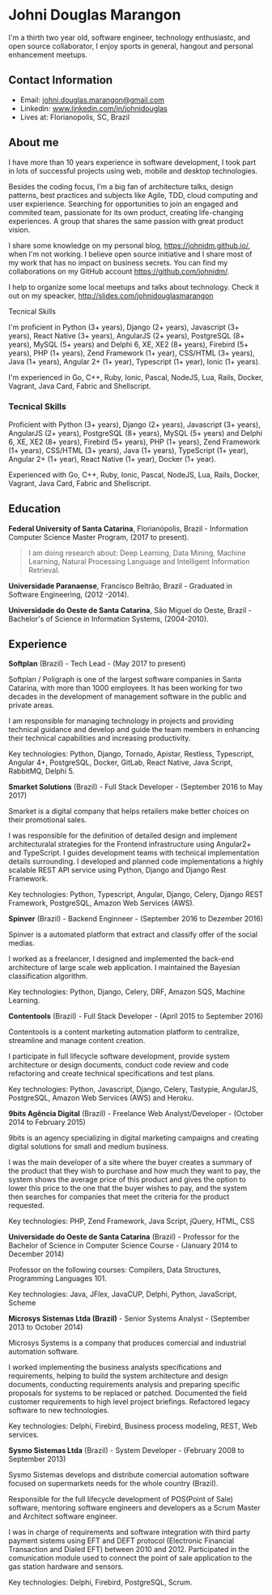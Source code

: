 # Johni Douglas Marangon

I'm a thirth two year old, software engineer, technology enthusiastc, and open source collaborator, I enjoy sports in general, hangout and personal enhancement meetups.

## Contact Information

* Email: johni.douglas.marangon@gmail.com
* Linkedin: www.linkedin.com/in/johnidouglas
* Lives at: Florianopolis, SC, Brazil

## About me

I have more than 10 years experience in software development, I took part in lots of successful projects using web, mobile and desktop technologies.

Besides the coding focus, I’m a big fan of architecture talks, design patterns, best practices and subjects like Agile, TDD, cloud computing and user expierience. Searching for opportunities to join an engaged and commited team, passionate for its own product, creating life-changing experiences. A group that shares the same passion with great product vision.

I share some knowledge on my personal blog, https://johnidm.github.io/, when I'm not working. I believe open source initiative and I share most of my work that has no impact on business secrets. You can find my collaborations on my GitHub account https://github.com/johnidm/.

I help to organize some local meetups and talks about technology. Check it out on my speacker, http://slides.com/johnidouglasmarangon

Tecnical Skills

I'm proficient in Python (3+ years), Django (2+ years), Javascript (3+ years), React Native (3+ years), AngularJS (2+ years), PostgreSQL (8+ years), MySQL (5+ years) and Delphi 6, XE, XE2 (8+ years), Firebird (5+ years), PHP (1+ years), Zend Framework (1+ year), CSS/HTML (3+ years), Java (1+ years), Angular 2+ (1+ year), Typescript (1+ year), Ionic (1+ years).

I'm experienced in Go, C++, Ruby, Ionic, Pascal, NodeJS, Lua, Rails, Docker, Vagrant, Java Card, Fabric and Shellscript.

### Tecnical Skills

Proficient with Python (3+ years), Django (2+ years), Javascript (3+ years), AngularJS (2+ years), PostgreSQL (8+ years), MySQL (5+ years) and Delphi 6, XE, XE2 (8+ years), Firebird (5+ years), PHP (1+ years), Zend Framework (1+ years), CSS/HTML (3+ years), Java (1+ years), TypeScript (1+ year), Angular 2+ (1+ year), React Native (1+ year), Docker (1+ year).

Experienced with Go, C++, Ruby, Ionic, Pascal, NodeJS, Lua, Rails, Docker, Vagrant, Java Card, Fabric and Shellscript.

## Education

**Federal University of Santa Catarina**, Florianópolis, Brazil - Information Computer Science Master Program, (2017 to present).

> I am doing research about: Deep Learning, Data Mining, Machine Learning, Natural Processing Language and Intelligent Information Retrieval.

**Universidade Paranaense**, Francisco Beltrão, Brazil - Graduated in Software Engineering, (2012 -2014).

**Universidade do Oeste de Santa Catarina**, São Miguel do Oeste, Brazil - Bachelor's of Science in Information Systems, (2004-2010).

## Experience

**Softplan** (Brazil) - Tech Lead - (May 2017 to present)

Softplan / Poligraph is one of the largest software companies in Santa Catarina, with more than 1000 employees. It has been working for two decades in the development of management software in the public and private areas. 

I am responsible for managing technology in projects and providing technical guidance and develop and guide the team members in enhancing their technical capabilities and increasing productivity.

Key technologies: Python, Django, Tornado, Apistar, Restless, Typescript, Angular 4+, PostgreSQL, Docker, GitLab, React Native, Java Script, RabbitMQ, Delphi 5.

**Smarket Solutions** (Brazil) - Full Stack Developer - (September 2016 to May 2017)

Smarket is a digital company that helps retailers make better choices on their promotional sales. 

I was responsible for the definition of detailed design and implement architecturalal strategies for the Frontend infrastructure using Angular2+ and TypeScript. I guides development teams with technical implementation details surrounding. I developed and planned code implementations a highly scalable REST API service using Python, Django and Django Rest Framework.

Key technologies: Python, Typescript, Angular, Django, Celery, Django REST Framework, PostgreSQL, Amazon Web Services (AWS).

**Spinver** (Brazil) - Backend Enginneer - (September 2016 to Dezember 2016)

Spinver is a automated platform that extract and classify offer of the social medias. 

I worked as a freelancer, I designed and implemented the back-end architecture of large scale web application. I maintained the Bayesian classification algorithm.

Key technologies: Python, Django, Celery, DRF, Amazon SQS, Machine Learning.

**Contentools** (Brazil) - Full Stack Developer - (April 2015 to September 2016)

Contentools is a content marketing automation platform to centralize, streamline and manage content creation. 

I participate in full lifecycle software development, provide system architecture or design documents, conduct code review and code refactoring and create technical specifications and test plans.

Key technologies: Python, Javascript, Django, Celery, Tastypie, AngularJS, PostgreSQL, Amazon Web Services (AWS) and Heroku.

**9bits Agência Digital** (Brazil) - Freelance Web Analyst/Developer - (October 2014 to February 2015)

9bits is an agency specializing in digital marketing campaigns and creating digital solutions for small and medium business.

I was the main developer of a site where the buyer creates a summary of the product that they wish to purchase and how much they want to pay, the system shows the average price of this product and gives the option to lower this price to the one that the buyer wishes to pay, and the system then searches for companies that meet the criteria for the product requested. 

Key technologies: PHP, Zend Framework, Java Script, jQuery, HTML, CSS

**Universidade do Oeste de Santa Catarina** (Brazil) - Professor for the  Bachelor of Science in Computer Science Course - (January 2014 to December 2014)

Professor on the following courses: Compilers, Data Structures, Programming Languages 101.

Key technologies: Java, JFlex, JavaCUP, Delphi, Python, JavaScript, Scheme

**Microsys Sistemas Ltda (Brazil)** - Senior Systems Analyst - (September 2013 to October 2014)

Microsys Systems is a company that produces comercial and industrial automation software.

I worked implementing the business analysts specifications and requirements, helping to build the system architecture and design documents, conducting requirements analysis and preparing specific proposals for systems to be replaced or patched. Documented the field customer requirements to high level project briefings. Refactored legacy software to new technologies.

Key technologies: Delphi, Firebird, Business process modeling, REST, Web services.

**Sysmo Sistemas Ltda**  (Brazil) - System Developer - (February 2008 to September 2013)

Sysmo Sistemas develops and distribute comercial automation software focused on supermarkets needs for the whole country (Brazil).

Responsible for the full lifecycle development of POS(Point of Sale) software, mentoring software engineers and developers as a Scrum Master and Architect software engineer.

I was in charge of requirements and software integration with third party payment sistems using EFT and DEFT protocol (Electronic Financial Transaction and Dialed EFT) between 2010 and 2012.
Participated in the comunication module used to connect the point of sale application to the gas station hardware and sensors.

Key technologies: Delphi, Firebird, PostgreSQL, Scrum.
